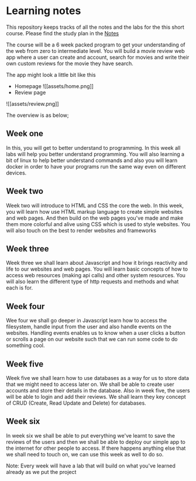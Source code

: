 # Learning notes


This repository keeps tracks of all the notes and the labs for the this short course.
Please find the study plan in the [Notes](<Study plan.md>)

The course will be a 6 week packed program to get your understanding of the web from zero to intermediate level.
You will build a movie review web app where a user can create and account, search for movies and write their own custom reviews for the movie they have search.

The app might look a little bit like this
- Homepage
![[assets/home.png]]
- Review page

![[assets/review.png]]


The overview is as below;
## Week one
In this, you will get to better understand to programming. In this week all labs will help you better understand programming. You will also learning a bit of linux to help better understand commands and also you will learn docker in order to have your programs run the same way even on different devices.

## Week two
Week two will introduce to HTML and CSS the core the web. In this week, you will learn how use HTML markup language to create simple websites and web pages. And then build on the web pages you've made and make them more colorful and alive using CSS which is used to style websites.
You will also touch on the best to render websites and frameworks

## Week three
Week three we shall learn about Javascript and how it brings reactivity and life to our websites and web pages. You will learn basic concepts of how to access web resources (making api calls) and other system resources. You will also learn the different type of http requests and methods and what each is for.
## Week four
Wee four we shall go deeper in Javascript learn how to access the filesystem, handle input from the user and also handle events on the websites. Handling events enables us to know when a user clicks a button or scrolls a page on our website such that we can run some code to do something cool.

## Week five
Week five we shall learn how to use databases as a way for us to store data that we might need to access later on. We shall be able to create user accounts and store their details in the database. Also in week five, the users will be able to login and add their reviews. We shall learn they key concept of CRUD (Create, Read Update and Delete) for databases.

## Week six
In week six we shall be able to put everything we've learnt to save the reviews of the users and then we shall be able to deploy our simple app to the internet for other people to access.
If there happens anything else that we shall need to touch on, we can use this week as well to do so.

Note: Every week will have a lab that will build on what you've learned already as we put the project
